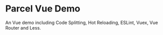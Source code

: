 # Parcel Vue Demo    

An Vue demo including Code Splitting, Hot Reloading, ESLint, Vuex, Vue Router and Less.